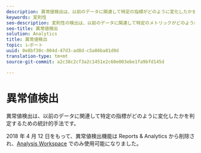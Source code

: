 ```yaml
---
description: 異常値検出は、以前のデータに関連して特定の指標がどのように変化したかを判定するための統計的手法です。
keywords: 変則性
seo-description: 変則性の検出は、以前のデータに関連して特定のメトリックがどのように変化したかを判定するための統計的手法です。
seo-title: 異常値検出
solution: Analytics
title: 異常値検出
topic: レポート
uuid: 0e8bf30c-004d-47d3-ad8d-c5a86ba81d9d
translation-type: tm+mt
source-git-commit: a2c38c2cf3a2c1451e2c60e003ebe1fa9bfd145d

---
```



# 異常値検出

異常値検出は、以前のデータに関連して特定の指標がどのように変化したかを判定するための統計的手法です。

2018 年 4 月 12 日をもって、異常値検出機能は Reports &amp; Analytics から削除され、[Analysis Workspace](https://marketing.adobe.com/resources/help/en_US/analytics/analysis-workspace/virtual-analyst.html) でのみ使用可能になりました。
